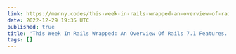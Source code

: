 ```yaml
---
link: https://manny.codes/this-week-in-rails-wrapped-an-overview-of-rails-7-1-features-part-i/#20-validity-check-for-postgresql-indexes-added
date: 2022-12-29 19:35 UTC
published: true
title: 'This Week In Rails Wrapped: An Overview Of Rails 7.1 Features. Part I.'
tags: []
---
```



